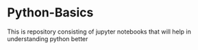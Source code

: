 # Python-Basics
This is repository consisting of jupyter notebooks that will help in understanding python better

